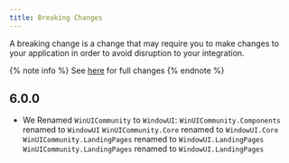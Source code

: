 ```yaml
---
title: Breaking Changes
---
```


A breaking change is a change that may require you to make changes to your application in order to avoid disruption to your integration.

{% note info %}
See [here](https://github.com/WindowUIOrg/WindowUI/releases) for full changes
{% endnote %}

## 6.0.0
- We Renamed `WinUICommunity` to `WindowUI`:
`WinUICommunity.Components` renamed to `WindowUI`
`WinUICommunity.Core` renamed to `WindowUI.Core`
`WinUICommunity.LandingPages` renamed to `WindowUI.LandingPages`
`WinUICommunity.LandingPages` renamed to `WindowUI.LandingPages`